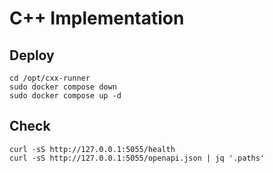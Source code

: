 # C++ Implementation

## Deploy
```
cd /opt/cxx-runner
sudo docker compose down
sudo docker compose up -d

```

## Check
```
curl -sS http://127.0.0.1:5055/health
curl -sS http://127.0.0.1:5055/openapi.json | jq '.paths'

```

